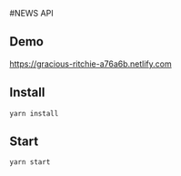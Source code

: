 #NEWS API

## Demo 

https://gracious-ritchie-a76a6b.netlify.com

## Install

`yarn install`

## Start

`yarn start`


